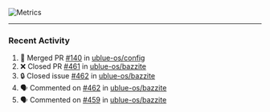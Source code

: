 ![Metrics](https://metrics.lecoq.io/KyleGospo?template=classic&base=header%2C%20activity%2C%20community%2C%20repositories%2C%20metadata&base.indepth=false&base.hireable=false&base.skip=false&config.timezone=America%2FLos_Angeles)

---
### Recent Activity
<!--START_SECTION:activity-->
1. 🎉 Merged PR [#140](https://github.com/ublue-os/config/pull/140) in [ublue-os/config](https://github.com/ublue-os/config)
2. ❌ Closed PR [#461](https://github.com/ublue-os/bazzite/pull/461) in [ublue-os/bazzite](https://github.com/ublue-os/bazzite)
3. 🔒 Closed issue [#462](https://github.com/ublue-os/bazzite/issues/462) in [ublue-os/bazzite](https://github.com/ublue-os/bazzite)
4. 🗣 Commented on [#462](https://github.com/ublue-os/bazzite/issues/462#issuecomment-1775759298) in [ublue-os/bazzite](https://github.com/ublue-os/bazzite)
5. 🗣 Commented on [#459](https://github.com/ublue-os/bazzite/pull/459#issuecomment-1774150388) in [ublue-os/bazzite](https://github.com/ublue-os/bazzite)
<!--END_SECTION:activity-->
